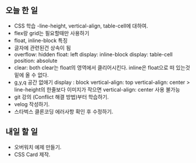 ## 오늘 한 일
- CSS 학습
-line-height, vertical-align, table-cell에 대하여.
- flex랑 grid는 필요할때만 사용하기
- float, inline-block 특징
- 글자에 관련된건 상속이 됨
- overflow: hidden
float: left
display: inline-block
display: table-cell
position: absolute
- clear: both
clear는 float의 영역에서 클리어시킨다.
inline은 float으로 떠 있는것 밑에 올 수 없다.
- g,y,q 공간 없애기
display : block
vertical-align: top
vertical-align: center >
line-height의 한줄보다 이미지가 작으면 vertical-align: center 사용 불가능
- git 강의 (Conflict 해결 방법)부터 학습하기.
- velog 작성하기.
- 스타벅스 클론코딩 에러사항 확인 후 수정하기.

## 내일 할 일
- 오버워치 예제 만들기.
- CSS Card 제작.

